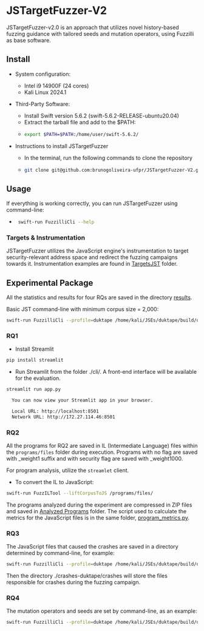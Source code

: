 # JSTargetFuzzer-V2

JSTargetFuzzer-v2.0 is an approach that utilizes novel history-based fuzzing guidance with tailored seeds and mutation operators, using Fuzzilli as base software.

## Install

* System configuration:
  * Intel i9 14900F (24 cores)
  * Kali Linux 2024.1

* Third-Party Software:
  * Install Swift version 5.6.2 (swift-5.6.2-RELEASE-ubuntu20.04)
  * Extract the tarball file and add to the $PATH:
  * ```bash
    export $PATH=$PATH:/home/user/swift-5.6.2/

* Instructions to install JSTargetFuzzer
  * In the terminal, run the following commands to clone the repository
  * ```bash
    git clone git@github.com:brunogoliveira-ufpr/JSTargetFuzzer-V2.git
  
## Usage
If everything is working correctly, you can run JSTargetFuzzer using command-line:
* ```bash
   swift-run FuzzilliCli --help

### Targets & Instrumentation

JSTargetFuzzer utilizes the JavaScript engine's instrumentation to target security-relevant address space and redirect the fuzzing campaigns towards it.
Instrumentation examples are found in [TargetsJST](./TargetsJST/) folder.

## Experimental Package
All the statistics and results for four RQs are saved in the directory [results](./results). 

Basic JST command-line with minimum corpus size = 2,000:
```bash
swift-run FuzzilliCli --profile=duktape /home/kali/JSEs/duktape/build/duk-fuzzilli --minCorpusSize=2000
```

### RQ1
* Install Streamlit
```bash
pip install streamlit
```
* Run Streamlit from the folder ./cli/. A front-end interface will be available for the evaluation.
```bash
streamlit run app.py

  You can now view your Streamlit app in your browser.

  Local URL: http://localhost:8501
  Network URL: http://172.27.114.46:8501
```
### RQ2
All the programs for RQ2 are saved in IL (Intermediate Language) files within the `programs/files` folder during execution. Programs with no flag are saved with _weight1 suffix and with security flag are saved with _weight1000.

For program analysis, utilize the `streamlet` client.
* To convert the IL to JavaScript:
```bash
swift-run FuzzILTool --liftCorpusToJS /programs/files/
```  

The programs analyzed during the experiment are compressed in ZIP files and saved in [Analyzed Programs](./analyzed-programs/) folder.
The script used to calculate the metrics for the JavaScript files is in the same folder, [program_metrics.py](./analyzed_programs/program_metrics.py).

### RQ3
The JavaScript files that caused the crashes are saved in a directory determined by command-line, for example:
```bash
swift-run FuzzilliCli --profile=duktape /home/kali/JSEs/duktape/build/duk-fuzzilli --storagePath=./crashes-duktape/ --minCorpusSize=2000
```
Then the directory ./crashes-duktape/crashes will store the files responsible for crashes during the fuzzing campaign.


### RQ4
The mutation operators and seeds are set by command-line, as an example:
```bash
swift-run FuzzilliCli --profile=duktape /home/kali/JSEs/duktape/build/duk-fuzzilli --mutators=splice,combine,operation,exploration,codegen --minCorpusSize=2000
```




